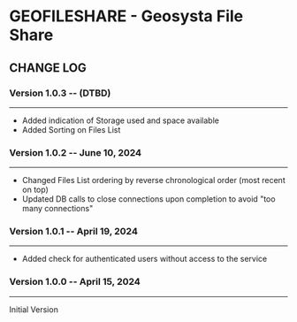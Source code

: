 # GEOFILESHARE - Geosysta File Share

## CHANGE LOG

### Version 1.0.3 -- (DTBD)
-------------------------------------------------------------------
- Added indication of Storage used and space available
- Added Sorting on Files List

### Version 1.0.2 -- June 10, 2024
-------------------------------------------------------------------
- Changed Files List ordering by reverse chronological order (most recent on top)
- Updated DB calls to close connections upon completion to avoid "too many connections"

### Version 1.0.1 -- April 19, 2024
-------------------------------------------------------------------
- Added check for authenticated users without access to the service


### Version 1.0.0 -- April 15, 2024
-------------------------------------------------------------------
Initial Version
